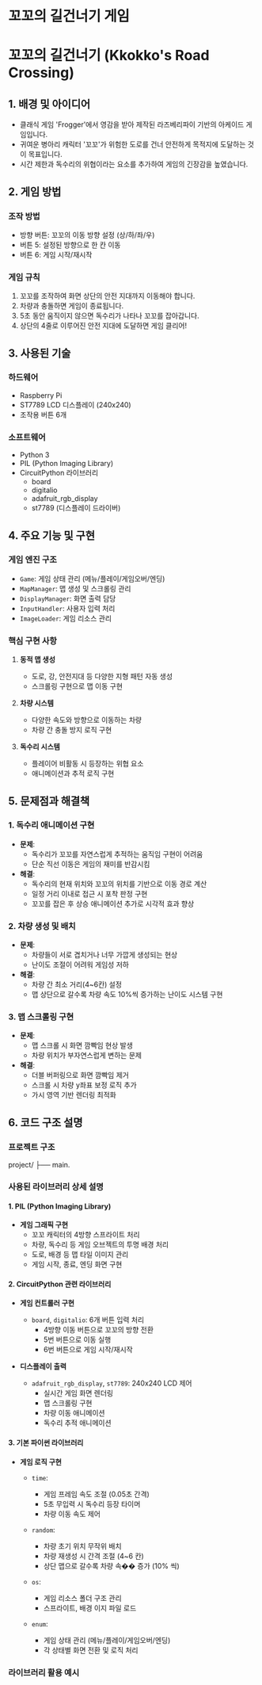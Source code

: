 # 꼬꼬의 길건너기 게임

# 꼬꼬의 길건너기 (Kkokko's Road Crossing)

## 1. 배경 및 아이디어
- 클래식 게임 'Frogger'에서 영감을 받아 제작된 라즈베리파이 기반의 아케이드 게임입니다.
- 귀여운 병아리 캐릭터 '꼬꼬'가 위험한 도로를 건너 안전하게 목적지에 도달하는 것이 목표입니다.
- 시간 제한과 독수리의 위협이라는 요소를 추가하여 게임의 긴장감을 높였습니다.

## 2. 게임 방법
### 조작 방법
- 방향 버튼: 꼬꼬의 이동 방향 설정 (상/하/좌/우)
- 버튼 5: 설정된 방향으로 한 칸 이동
- 버튼 6: 게임 시작/재시작

### 게임 규칙
1. 꼬꼬를 조작하여 화면 상단의 안전 지대까지 이동해야 합니다.
2. 차량과 충돌하면 게임이 종료됩니다.
3. 5초 동안 움직이지 않으면 독수리가 나타나 꼬꼬를 잡아갑니다.
4. 상단의 4줄로 이루어진 안전 지대에 도달하면 게임 클리어!

## 3. 사용된 기술
### 하드웨어
- Raspberry Pi
- ST7789 LCD 디스플레이 (240x240)
- 조작용 버튼 6개

### 소프트웨어
- Python 3
- PIL (Python Imaging Library)
- CircuitPython 라이브러리
  - board
  - digitalio
  - adafruit_rgb_display
  - st7789 (디스플레이 드라이버)

## 4. 주요 기능 및 구현
### 게임 엔진 구조
- `Game`: 게임 상태 관리 (메뉴/플레이/게임오버/엔딩)
- `MapManager`: 맵 생성 및 스크롤링 관리
- `DisplayManager`: 화면 출력 담당
- `InputHandler`: 사용자 입력 처리
- `ImageLoader`: 게임 리소스 관리

### 핵심 구현 사항
1. **동적 맵 생성**
   - 도로, 강, 안전지대 등 다양한 지형 패턴 자동 생성
   - 스크롤링 구현으로 맵 이동 구현

2. **차량 시스템**
   - 다양한 속도와 방향으로 이동하는 차량
   - 차량 간 충돌 방지 로직 구현

3. **독수리 시스템**
   - 플레이어 비활동 시 등장하는 위협 요소
   - 애니메이션과 추적 로직 구현

## 5. 문제점과 해결책

### 1. 독수리 애니메이션 구현
- **문제**: 
  - 독수리가 꼬꼬를 자연스럽게 추적하는 움직임 구현이 어려움
  - 단순 직선 이동은 게임의 재미를 반감시킴
- **해결**:
  - 독수리의 현재 위치와 꼬꼬의 위치를 기반으로 이동 경로 계산
  - 일정 거리 이내로 접근 시 포착 판정 구현
  - 꼬꼬를 잡은 후 상승 애니메이션 추가로 시각적 효과 향상

### 2. 차량 생성 및 배치
- **문제**: 
  - 차량들이 서로 겹치거나 너무 가깝게 생성되는 현상
  - 난이도 조절이 어려워 게임성 저하
- **해결**:
  - 차량 간 최소 거리(4~6칸) 설정
  - 맵 상단으로 갈수록 차량 속도 10%씩 증가하는 난이도 시스템 구현

### 3. 맵 스크롤링 구현
- **문제**: 
  - 맵 스크롤 시 화면 깜빡임 현상 발생
  - 차량 위치가 부자연스럽게 변하는 문제
- **해결**:
  - 더블 버퍼링으로 화면 깜빡임 제거
  - 스크롤 시 차량 y좌표 보정 로직 추가
  - 가시 영역 기반 렌더링 최적화

## 6. 코드 구조 설명

### 프로젝트 구조
project/
├── main.

### 사용된 라이브러리 상세 설명

#### 1. PIL (Python Imaging Library)
- **게임 그래픽 구현**
  - 꼬꼬 캐릭터의 4방향 스프라이트 처리
  - 차량, 독수리 등 게임 오브젝트의 투명 배경 처리
  - 도로, 배경 등 맵 타일 이미지 관리
  - 게임 시작, 종료, 엔딩 화면 구현

#### 2. CircuitPython 관련 라이브러리
- **게임 컨트롤러 구현**
  - `board`, `digitalio`: 6개 버튼 입력 처리
    - 4방향 이동 버튼으로 꼬꼬의 방향 전환
    - 5번 버튼으로 이동 실행
    - 6번 버튼으로 게임 시작/재시작
  
- **디스플레이 출력**
  - `adafruit_rgb_display`, `st7789`: 240x240 LCD 제어
    - 실시간 게임 화면 렌더링
    - 맵 스크롤링 구현
    - 차량 이동 애니메이션
    - 독수리 추적 애니메이션

#### 3. 기본 파이썬 라이브러리
- **게임 로직 구현**
  - `time`: 
    - 게임 프레임 속도 조절 (0.05초 간격)
    - 5초 무입력 시 독수리 등장 타이머
    - 차량 이동 속도 제어
  
  - `random`: 
    - 차량 초기 위치 무작위 배치
    - 차량 재생성 시 간격 조절 (4~6 칸)
    - 상단 맵으로 갈수록 차량 속�� 증가 (10% 씩)
  
  - `os`: 
    - 게임 리소스 폴더 구조 관리
    - 스프라이트, 배경 이지 파일 로드
  
  - `enum`: 
    - 게임 상태 관리 (메뉴/플레이/게임오버/엔딩)
    - 각 상태별 화면 전환 및 로직 처리

### 라이브러리 활용 예시
